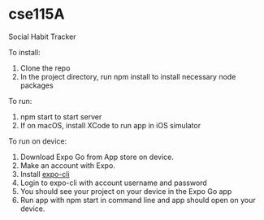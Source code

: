 # cse115A
Social Habit Tracker

To install:
1. Clone the repo
2. In the project directory, run npm install to install necessary node packages

To run:
1. npm start to start server
2. If on macOS, install XCode to run app in iOS simulator

To run on device:
1. Download Expo Go from App store on device.
2. Make an account with Expo.
3. Install [expo-cli](https://docs.expo.dev/workflow/expo-cli/)
4. Login to expo-cli with account username and password
5. You should see your project on your device in the Expo Go app
6. Run app with npm start in command line and app should open on your device.
